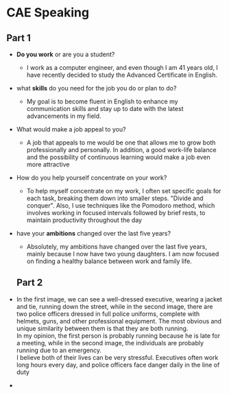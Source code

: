 # CAE Speaking

## Part 1

- **Do you work** or are you a student?
  - I work as a computer engineer, and even though I am 41 years old, I have recently decided to study the Advanced Certificate in English.
- what **skills** do you need for the job you do or plan to do?
  - My goal is to become fluent in English to enhance my communication skills and stay up to date with the latest advancements in my field.
- What would make a job appeal to you?
  - A job that appeals to me would be one that allows me to grow both professionally and personally. In addition, a good work-life balance and the possibility of continuous learning would make a job even more attractive
- How do you help yourself concentrate on your work?
  - To help myself concentrate on my work, I often set specific goals for each task, breaking them down into smaller steps. "Divide and conquer". Also, I use techniques like the Pomodoro method, which involves working in focused intervals followed by brief rests, to maintain productivity throughout the day
- have your **ambitions** changed over the last five years?
  - Absolutely, my ambitions have changed over the last five years, mainly because I now have two young daughters. I am now focused on finding a healthy balance between work and family life.

  ## Part 2

- In the first image, we can see a well-dressed executive, wearing a jacket and tie, running down the street, while in the second image, there are two police officers dressed in full police uniforms, complete with helmets, guns, and other professional equipment. The most obvious and unique similarity between them is that they are both running.  
In my opinion, the first person is probably running because he is late for a meeting, while in the second image, the individuals are probably running due to an emergency.  
I believe both of their lives can be very stressful. Executives often work long hours every day, and police officers face danger daily in the line of duty

-